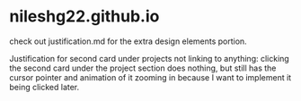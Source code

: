 # nileshg22.github.io

check out justification.md for the extra design elements portion.

Justification for second card under projects not linking to anything:
clicking the second card under the project section does nothing, but still has the cursor pointer and animation of it zooming in because I want to implement it being clicked later.  

